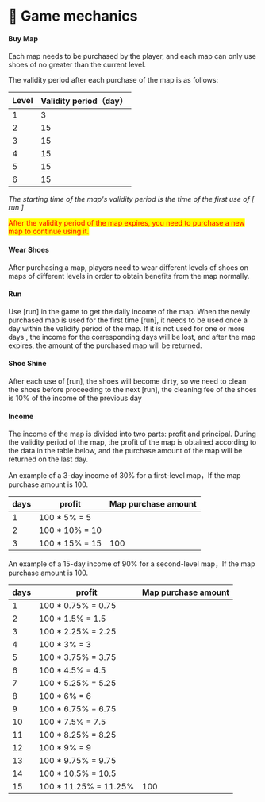 # 🎲 Game mechanics

#### Buy Map

&#x20;   Each map needs to be purchased by the player, and each map can only use shoes of no greater than the current level.

&#x20;   The validity period after each purchase of the map is as follows:

| Level | Validity period（day） |
| ----- | -------------------- |
| 1     | 3                    |
| 2     | 15                   |
| 3     | 15                   |
| 4     | 15                   |
| 5     | 15                   |
| 6     | 15                   |

_The starting time of the map's validity period is the time of the first use of \[ run ]_

<mark style="color:red;">After the validity period of the map expires, you need to purchase a new map to continue using it.</mark>

#### Wear Shoes

&#x20;   After purchasing a map, players need to wear different levels of shoes on maps of different levels in order to obtain benefits from the map normally.

#### Run

&#x20;   Use \[run] in the game to get the daily income of the map. When the newly purchased map is used for the first time \[run], it needs to be used once a day within the validity period of the map. If it is not used for one or more days , the income for the corresponding days will be lost, and after the map expires, the amount of the purchased map will be returned.

#### Shoe Shine

&#x20;   After each use of \[run], the shoes will become dirty, so we need to clean the shoes before proceeding to the next \[run], the cleaning fee of the shoes is 10% of the income of the previous day

#### Income

&#x20;   The income of the map is divided into two parts: profit and principal. During the validity period of the map, the profit of the map is obtained according to the data in the table below, and the purchase amount of the map will be returned on the last day.

&#x20;   An example of a 3-day income of 30% for a first-level map，If the map purchase amount is 100.

| days | profit          | Map purchase amount |
| ---- | --------------- | ------------------- |
| 1    | 100 \* 5% = 5   |                     |
| 2    | 100 \* 10% = 10 |                     |
| 3    | 100 \* 15% = 15 | 100                 |

&#x20;    An example of a 15-day income of 90% for a second-level map，If the map purchase amount is 100.

| days | profit                 | Map purchase amount |
| ---- | ---------------------- | ------------------- |
| 1    | 100 \* 0.75% = 0.75    |                     |
| 2    | 100 \* 1.5% = 1.5      |                     |
| 3    | 100 \* 2.25% = 2.25    |                     |
| 4    | 100 \* 3% = 3          |                     |
| 5    | 100 \* 3.75% = 3.75    |                     |
| 6    | 100 \* 4.5% = 4.5      |                     |
| 7    | 100 \* 5.25% = 5.25    |                     |
| 8    | 100 \* 6% = 6          |                     |
| 9    | 100 \* 6.75% = 6.75    |                     |
| 10   | 100 \* 7.5% = 7.5      |                     |
| 11   | 100 \* 8.25% = 8.25    |                     |
| 12   | 100 \* 9% = 9          |                     |
| 13   | 100 \* 9.75% = 9.75    |                     |
| 14   | 100 \* 10.5% = 10.5    |                     |
| 15   | 100 \* 11.25% = 11.25% | 100                 |
